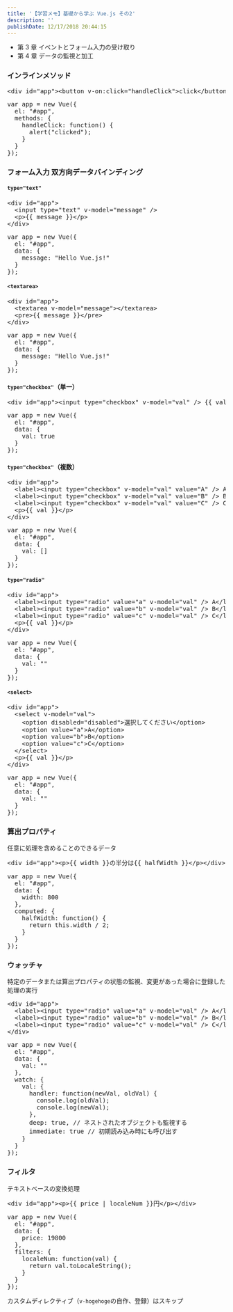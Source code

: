 ```yaml
---
title: '【学習メモ】基礎から学ぶ Vue.js その2'
description: ''
publishDate: 12/17/2018 20:44:15
---
```

<ul>
<li>第 3 章 イベントとフォーム入力の受け取り</li>
<li>第 4 章 データの監視と加工</li>
</ul>


<h3>インラインメソッド</h3>

<pre class="code lang-html" data-lang="html" data-unlink><span class="synIdentifier">&lt;</span><span class="synStatement">div</span><span class="synIdentifier"> </span><span class="synType">id</span><span class="synIdentifier">=</span><span class="synConstant">&quot;app&quot;</span><span class="synIdentifier">&gt;&lt;</span><span class="synStatement">button</span><span class="synIdentifier"> v-on:click=</span><span class="synConstant">&quot;handleClick&quot;</span><span class="synIdentifier">&gt;</span>click<span class="synIdentifier">&lt;/</span><span class="synStatement">button</span><span class="synIdentifier">&gt;&lt;/</span><span class="synStatement">div</span><span class="synIdentifier">&gt;</span>
</pre>




<pre class="code lang-javascript" data-lang="javascript" data-unlink><span class="synIdentifier">var</span> app = <span class="synStatement">new</span> Vue(<span class="synIdentifier">{</span>
  el: <span class="synConstant">&quot;#app&quot;</span>,
  methods: <span class="synIdentifier">{</span>
    handleClick: <span class="synIdentifier">function</span>() <span class="synIdentifier">{</span>
      <span class="synStatement">alert</span>(<span class="synConstant">&quot;clicked&quot;</span>);
    <span class="synIdentifier">}</span>
  <span class="synIdentifier">}</span>
<span class="synIdentifier">}</span>);
</pre>


<h3>フォーム入力 双方向データバインディング</h3>

<h4><code>type="text"</code></h4>

<pre class="code lang-html" data-lang="html" data-unlink><span class="synIdentifier">&lt;</span><span class="synStatement">div</span><span class="synIdentifier"> </span><span class="synType">id</span><span class="synIdentifier">=</span><span class="synConstant">&quot;app&quot;</span><span class="synIdentifier">&gt;</span>
  <span class="synIdentifier">&lt;</span><span class="synStatement">input</span><span class="synIdentifier"> </span><span class="synType">type</span><span class="synIdentifier">=</span><span class="synConstant">&quot;text&quot;</span><span class="synIdentifier"> v-model=</span><span class="synConstant">&quot;message&quot;</span><span class="synIdentifier"> /&gt;</span>
  <span class="synIdentifier">&lt;</span><span class="synStatement">p</span><span class="synIdentifier">&gt;</span>{{ message }}<span class="synIdentifier">&lt;/</span><span class="synStatement">p</span><span class="synIdentifier">&gt;</span>
<span class="synIdentifier">&lt;/</span><span class="synStatement">div</span><span class="synIdentifier">&gt;</span>
</pre>




<pre class="code lang-javascript" data-lang="javascript" data-unlink><span class="synIdentifier">var</span> app = <span class="synStatement">new</span> Vue(<span class="synIdentifier">{</span>
  el: <span class="synConstant">&quot;#app&quot;</span>,
  data: <span class="synIdentifier">{</span>
    message: <span class="synConstant">&quot;Hello Vue.js!&quot;</span>
  <span class="synIdentifier">}</span>
<span class="synIdentifier">}</span>);
</pre>


<h4><code>&lt;textarea&gt;</code></h4>

<pre class="code lang-html" data-lang="html" data-unlink><span class="synIdentifier">&lt;</span><span class="synStatement">div</span><span class="synIdentifier"> </span><span class="synType">id</span><span class="synIdentifier">=</span><span class="synConstant">&quot;app&quot;</span><span class="synIdentifier">&gt;</span>
  <span class="synIdentifier">&lt;</span><span class="synStatement">textarea</span><span class="synIdentifier"> v-model=</span><span class="synConstant">&quot;message&quot;</span><span class="synIdentifier">&gt;&lt;/</span><span class="synStatement">textarea</span><span class="synIdentifier">&gt;</span>
  <span class="synIdentifier">&lt;</span><span class="synStatement">pre</span><span class="synIdentifier">&gt;</span>{{ message }}<span class="synIdentifier">&lt;/</span><span class="synStatement">pre</span><span class="synIdentifier">&gt;</span>
<span class="synIdentifier">&lt;/</span><span class="synStatement">div</span><span class="synIdentifier">&gt;</span>
</pre>




<pre class="code lang-javascript" data-lang="javascript" data-unlink><span class="synIdentifier">var</span> app = <span class="synStatement">new</span> Vue(<span class="synIdentifier">{</span>
  el: <span class="synConstant">&quot;#app&quot;</span>,
  data: <span class="synIdentifier">{</span>
    message: <span class="synConstant">&quot;Hello Vue.js!&quot;</span>
  <span class="synIdentifier">}</span>
<span class="synIdentifier">}</span>);
</pre>


<h4><code>type="checkbox"</code>（単一）</h4>

<pre class="code lang-html" data-lang="html" data-unlink><span class="synIdentifier">&lt;</span><span class="synStatement">div</span><span class="synIdentifier"> </span><span class="synType">id</span><span class="synIdentifier">=</span><span class="synConstant">&quot;app&quot;</span><span class="synIdentifier">&gt;&lt;</span><span class="synStatement">input</span><span class="synIdentifier"> </span><span class="synType">type</span><span class="synIdentifier">=</span><span class="synConstant">&quot;checkbox&quot;</span><span class="synIdentifier"> v-model=</span><span class="synConstant">&quot;val&quot;</span><span class="synIdentifier"> /&gt;</span> {{ val }}<span class="synIdentifier">&lt;/</span><span class="synStatement">div</span><span class="synIdentifier">&gt;</span>
</pre>




<pre class="code lang-javascript" data-lang="javascript" data-unlink><span class="synIdentifier">var</span> app = <span class="synStatement">new</span> Vue(<span class="synIdentifier">{</span>
  el: <span class="synConstant">&quot;#app&quot;</span>,
  data: <span class="synIdentifier">{</span>
    val: <span class="synConstant">true</span>
  <span class="synIdentifier">}</span>
<span class="synIdentifier">}</span>);
</pre>


<h4><code>type="checkbox"</code>（複数）</h4>

<pre class="code lang-html" data-lang="html" data-unlink><span class="synIdentifier">&lt;</span><span class="synStatement">div</span><span class="synIdentifier"> </span><span class="synType">id</span><span class="synIdentifier">=</span><span class="synConstant">&quot;app&quot;</span><span class="synIdentifier">&gt;</span>
  <span class="synIdentifier">&lt;</span><span class="synStatement">label</span><span class="synIdentifier">&gt;&lt;</span><span class="synStatement">input</span><span class="synIdentifier"> </span><span class="synType">type</span><span class="synIdentifier">=</span><span class="synConstant">&quot;checkbox&quot;</span><span class="synIdentifier"> v-model=</span><span class="synConstant">&quot;val&quot;</span><span class="synIdentifier"> </span><span class="synType">value</span><span class="synIdentifier">=</span><span class="synConstant">&quot;A&quot;</span><span class="synIdentifier"> /&gt;</span> A<span class="synIdentifier">&lt;/</span><span class="synStatement">label</span><span class="synIdentifier">&gt;</span>
  <span class="synIdentifier">&lt;</span><span class="synStatement">label</span><span class="synIdentifier">&gt;&lt;</span><span class="synStatement">input</span><span class="synIdentifier"> </span><span class="synType">type</span><span class="synIdentifier">=</span><span class="synConstant">&quot;checkbox&quot;</span><span class="synIdentifier"> v-model=</span><span class="synConstant">&quot;val&quot;</span><span class="synIdentifier"> </span><span class="synType">value</span><span class="synIdentifier">=</span><span class="synConstant">&quot;B&quot;</span><span class="synIdentifier"> /&gt;</span> B<span class="synIdentifier">&lt;/</span><span class="synStatement">label</span><span class="synIdentifier">&gt;</span>
  <span class="synIdentifier">&lt;</span><span class="synStatement">label</span><span class="synIdentifier">&gt;&lt;</span><span class="synStatement">input</span><span class="synIdentifier"> </span><span class="synType">type</span><span class="synIdentifier">=</span><span class="synConstant">&quot;checkbox&quot;</span><span class="synIdentifier"> v-model=</span><span class="synConstant">&quot;val&quot;</span><span class="synIdentifier"> </span><span class="synType">value</span><span class="synIdentifier">=</span><span class="synConstant">&quot;C&quot;</span><span class="synIdentifier"> /&gt;</span> C<span class="synIdentifier">&lt;/</span><span class="synStatement">label</span><span class="synIdentifier">&gt;</span>
  <span class="synIdentifier">&lt;</span><span class="synStatement">p</span><span class="synIdentifier">&gt;</span>{{ val }}<span class="synIdentifier">&lt;/</span><span class="synStatement">p</span><span class="synIdentifier">&gt;</span>
<span class="synIdentifier">&lt;/</span><span class="synStatement">div</span><span class="synIdentifier">&gt;</span>
</pre>




<pre class="code lang-javascript" data-lang="javascript" data-unlink><span class="synIdentifier">var</span> app = <span class="synStatement">new</span> Vue(<span class="synIdentifier">{</span>
  el: <span class="synConstant">&quot;#app&quot;</span>,
  data: <span class="synIdentifier">{</span>
    val: <span class="synIdentifier">[]</span>
  <span class="synIdentifier">}</span>
<span class="synIdentifier">}</span>);
</pre>


<h4><code>type="radio"</code></h4>

<pre class="code lang-html" data-lang="html" data-unlink><span class="synIdentifier">&lt;</span><span class="synStatement">div</span><span class="synIdentifier"> </span><span class="synType">id</span><span class="synIdentifier">=</span><span class="synConstant">&quot;app&quot;</span><span class="synIdentifier">&gt;</span>
  <span class="synIdentifier">&lt;</span><span class="synStatement">label</span><span class="synIdentifier">&gt;&lt;</span><span class="synStatement">input</span><span class="synIdentifier"> </span><span class="synType">type</span><span class="synIdentifier">=</span><span class="synConstant">&quot;radio&quot;</span><span class="synIdentifier"> </span><span class="synType">value</span><span class="synIdentifier">=</span><span class="synConstant">&quot;a&quot;</span><span class="synIdentifier"> v-model=</span><span class="synConstant">&quot;val&quot;</span><span class="synIdentifier"> /&gt;</span> A<span class="synIdentifier">&lt;/</span><span class="synStatement">label</span><span class="synIdentifier">&gt;</span>
  <span class="synIdentifier">&lt;</span><span class="synStatement">label</span><span class="synIdentifier">&gt;&lt;</span><span class="synStatement">input</span><span class="synIdentifier"> </span><span class="synType">type</span><span class="synIdentifier">=</span><span class="synConstant">&quot;radio&quot;</span><span class="synIdentifier"> </span><span class="synType">value</span><span class="synIdentifier">=</span><span class="synConstant">&quot;b&quot;</span><span class="synIdentifier"> v-model=</span><span class="synConstant">&quot;val&quot;</span><span class="synIdentifier"> /&gt;</span> B<span class="synIdentifier">&lt;/</span><span class="synStatement">label</span><span class="synIdentifier">&gt;</span>
  <span class="synIdentifier">&lt;</span><span class="synStatement">label</span><span class="synIdentifier">&gt;&lt;</span><span class="synStatement">input</span><span class="synIdentifier"> </span><span class="synType">type</span><span class="synIdentifier">=</span><span class="synConstant">&quot;radio&quot;</span><span class="synIdentifier"> </span><span class="synType">value</span><span class="synIdentifier">=</span><span class="synConstant">&quot;c&quot;</span><span class="synIdentifier"> v-model=</span><span class="synConstant">&quot;val&quot;</span><span class="synIdentifier"> /&gt;</span> C<span class="synIdentifier">&lt;/</span><span class="synStatement">label</span><span class="synIdentifier">&gt;</span>
  <span class="synIdentifier">&lt;</span><span class="synStatement">p</span><span class="synIdentifier">&gt;</span>{{ val }}<span class="synIdentifier">&lt;/</span><span class="synStatement">p</span><span class="synIdentifier">&gt;</span>
<span class="synIdentifier">&lt;/</span><span class="synStatement">div</span><span class="synIdentifier">&gt;</span>
</pre>




<pre class="code lang-javascript" data-lang="javascript" data-unlink><span class="synIdentifier">var</span> app = <span class="synStatement">new</span> Vue(<span class="synIdentifier">{</span>
  el: <span class="synConstant">&quot;#app&quot;</span>,
  data: <span class="synIdentifier">{</span>
    val: <span class="synConstant">&quot;&quot;</span>
  <span class="synIdentifier">}</span>
<span class="synIdentifier">}</span>);
</pre>


<h4><code>&lt;select&gt;</code></h4>

<pre class="code lang-html" data-lang="html" data-unlink><span class="synIdentifier">&lt;</span><span class="synStatement">div</span><span class="synIdentifier"> </span><span class="synType">id</span><span class="synIdentifier">=</span><span class="synConstant">&quot;app&quot;</span><span class="synIdentifier">&gt;</span>
  <span class="synIdentifier">&lt;</span><span class="synStatement">select</span><span class="synIdentifier"> v-model=</span><span class="synConstant">&quot;val&quot;</span><span class="synIdentifier">&gt;</span>
    <span class="synIdentifier">&lt;</span><span class="synStatement">option</span><span class="synIdentifier"> </span><span class="synType">disabled</span><span class="synIdentifier">=</span><span class="synConstant">&quot;disabled&quot;</span><span class="synIdentifier">&gt;</span>選択してください<span class="synIdentifier">&lt;/</span><span class="synStatement">option</span><span class="synIdentifier">&gt;</span>
    <span class="synIdentifier">&lt;</span><span class="synStatement">option</span><span class="synIdentifier"> </span><span class="synType">value</span><span class="synIdentifier">=</span><span class="synConstant">&quot;a&quot;</span><span class="synIdentifier">&gt;</span>A<span class="synIdentifier">&lt;/</span><span class="synStatement">option</span><span class="synIdentifier">&gt;</span>
    <span class="synIdentifier">&lt;</span><span class="synStatement">option</span><span class="synIdentifier"> </span><span class="synType">value</span><span class="synIdentifier">=</span><span class="synConstant">&quot;b&quot;</span><span class="synIdentifier">&gt;</span>B<span class="synIdentifier">&lt;/</span><span class="synStatement">option</span><span class="synIdentifier">&gt;</span>
    <span class="synIdentifier">&lt;</span><span class="synStatement">option</span><span class="synIdentifier"> </span><span class="synType">value</span><span class="synIdentifier">=</span><span class="synConstant">&quot;c&quot;</span><span class="synIdentifier">&gt;</span>C<span class="synIdentifier">&lt;/</span><span class="synStatement">option</span><span class="synIdentifier">&gt;</span>
  <span class="synIdentifier">&lt;/</span><span class="synStatement">select</span><span class="synIdentifier">&gt;</span>
  <span class="synIdentifier">&lt;</span><span class="synStatement">p</span><span class="synIdentifier">&gt;</span>{{ val }}<span class="synIdentifier">&lt;/</span><span class="synStatement">p</span><span class="synIdentifier">&gt;</span>
<span class="synIdentifier">&lt;/</span><span class="synStatement">div</span><span class="synIdentifier">&gt;</span>
</pre>




<pre class="code lang-javascript" data-lang="javascript" data-unlink><span class="synIdentifier">var</span> app = <span class="synStatement">new</span> Vue(<span class="synIdentifier">{</span>
  el: <span class="synConstant">&quot;#app&quot;</span>,
  data: <span class="synIdentifier">{</span>
    val: <span class="synConstant">&quot;&quot;</span>
  <span class="synIdentifier">}</span>
<span class="synIdentifier">}</span>);
</pre>


<h3>算出プロパティ</h3>

<p>任意に処理を含めることのできるデータ</p>

<pre class="code lang-html" data-lang="html" data-unlink><span class="synIdentifier">&lt;</span><span class="synStatement">div</span><span class="synIdentifier"> </span><span class="synType">id</span><span class="synIdentifier">=</span><span class="synConstant">&quot;app&quot;</span><span class="synIdentifier">&gt;&lt;</span><span class="synStatement">p</span><span class="synIdentifier">&gt;</span>{{ width }}の半分は{{ halfWidth }}<span class="synIdentifier">&lt;/</span><span class="synStatement">p</span><span class="synIdentifier">&gt;&lt;/</span><span class="synStatement">div</span><span class="synIdentifier">&gt;</span>
</pre>




<pre class="code lang-javascript" data-lang="javascript" data-unlink><span class="synIdentifier">var</span> app = <span class="synStatement">new</span> Vue(<span class="synIdentifier">{</span>
  el: <span class="synConstant">&quot;#app&quot;</span>,
  data: <span class="synIdentifier">{</span>
    width: 800
  <span class="synIdentifier">}</span>,
  computed: <span class="synIdentifier">{</span>
    halfWidth: <span class="synIdentifier">function</span>() <span class="synIdentifier">{</span>
      <span class="synStatement">return</span> <span class="synIdentifier">this</span>.width / 2;
    <span class="synIdentifier">}</span>
  <span class="synIdentifier">}</span>
<span class="synIdentifier">}</span>);
</pre>


<h3>ウォッチャ</h3>

<p>特定のデータまたは算出プロパティの状態の監視、変更があった場合に登録した処理の実行</p>

<pre class="code lang-html" data-lang="html" data-unlink><span class="synIdentifier">&lt;</span><span class="synStatement">div</span><span class="synIdentifier"> </span><span class="synType">id</span><span class="synIdentifier">=</span><span class="synConstant">&quot;app&quot;</span><span class="synIdentifier">&gt;</span>
  <span class="synIdentifier">&lt;</span><span class="synStatement">label</span><span class="synIdentifier">&gt;&lt;</span><span class="synStatement">input</span><span class="synIdentifier"> </span><span class="synType">type</span><span class="synIdentifier">=</span><span class="synConstant">&quot;radio&quot;</span><span class="synIdentifier"> </span><span class="synType">value</span><span class="synIdentifier">=</span><span class="synConstant">&quot;a&quot;</span><span class="synIdentifier"> v-model=</span><span class="synConstant">&quot;val&quot;</span><span class="synIdentifier"> /&gt;</span> A<span class="synIdentifier">&lt;/</span><span class="synStatement">label</span><span class="synIdentifier">&gt;</span>
  <span class="synIdentifier">&lt;</span><span class="synStatement">label</span><span class="synIdentifier">&gt;&lt;</span><span class="synStatement">input</span><span class="synIdentifier"> </span><span class="synType">type</span><span class="synIdentifier">=</span><span class="synConstant">&quot;radio&quot;</span><span class="synIdentifier"> </span><span class="synType">value</span><span class="synIdentifier">=</span><span class="synConstant">&quot;b&quot;</span><span class="synIdentifier"> v-model=</span><span class="synConstant">&quot;val&quot;</span><span class="synIdentifier"> /&gt;</span> B<span class="synIdentifier">&lt;/</span><span class="synStatement">label</span><span class="synIdentifier">&gt;</span>
  <span class="synIdentifier">&lt;</span><span class="synStatement">label</span><span class="synIdentifier">&gt;&lt;</span><span class="synStatement">input</span><span class="synIdentifier"> </span><span class="synType">type</span><span class="synIdentifier">=</span><span class="synConstant">&quot;radio&quot;</span><span class="synIdentifier"> </span><span class="synType">value</span><span class="synIdentifier">=</span><span class="synConstant">&quot;c&quot;</span><span class="synIdentifier"> v-model=</span><span class="synConstant">&quot;val&quot;</span><span class="synIdentifier"> /&gt;</span> C<span class="synIdentifier">&lt;/</span><span class="synStatement">label</span><span class="synIdentifier">&gt;</span>
<span class="synIdentifier">&lt;/</span><span class="synStatement">div</span><span class="synIdentifier">&gt;</span>
</pre>




<pre class="code lang-javascript" data-lang="javascript" data-unlink><span class="synIdentifier">var</span> app = <span class="synStatement">new</span> Vue(<span class="synIdentifier">{</span>
  el: <span class="synConstant">&quot;#app&quot;</span>,
  data: <span class="synIdentifier">{</span>
    val: <span class="synConstant">&quot;&quot;</span>
  <span class="synIdentifier">}</span>,
  watch: <span class="synIdentifier">{</span>
    val: <span class="synIdentifier">{</span>
      handler: <span class="synIdentifier">function</span>(newVal, oldVal) <span class="synIdentifier">{</span>
        console.log(oldVal);
        console.log(newVal);
      <span class="synIdentifier">}</span>,
      deep: <span class="synConstant">true</span>, <span class="synComment">// ネストされたオブジェクトも監視する</span>
      immediate: <span class="synConstant">true</span> <span class="synComment">// 初期読み込み時にも呼び出す</span>
    <span class="synIdentifier">}</span>
  <span class="synIdentifier">}</span>
<span class="synIdentifier">}</span>);
</pre>


<h3>フィルタ</h3>

<p>テキストベースの変換処理</p>

<pre class="code lang-html" data-lang="html" data-unlink><span class="synIdentifier">&lt;</span><span class="synStatement">div</span><span class="synIdentifier"> </span><span class="synType">id</span><span class="synIdentifier">=</span><span class="synConstant">&quot;app&quot;</span><span class="synIdentifier">&gt;&lt;</span><span class="synStatement">p</span><span class="synIdentifier">&gt;</span>{{ price | localeNum }}円<span class="synIdentifier">&lt;/</span><span class="synStatement">p</span><span class="synIdentifier">&gt;&lt;/</span><span class="synStatement">div</span><span class="synIdentifier">&gt;</span>
</pre>




<pre class="code lang-javascript" data-lang="javascript" data-unlink><span class="synIdentifier">var</span> app = <span class="synStatement">new</span> Vue(<span class="synIdentifier">{</span>
  el: <span class="synConstant">&quot;#app&quot;</span>,
  data: <span class="synIdentifier">{</span>
    price: 19800
  <span class="synIdentifier">}</span>,
  filters: <span class="synIdentifier">{</span>
    localeNum: <span class="synIdentifier">function</span>(val) <span class="synIdentifier">{</span>
      <span class="synStatement">return</span> val.toLocaleString();
    <span class="synIdentifier">}</span>
  <span class="synIdentifier">}</span>
<span class="synIdentifier">}</span>);
</pre>


<p>カスタムディレクティブ（<code>v-hogehoge</code>の自作、登録）はスキップ</p>
